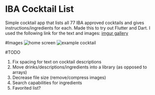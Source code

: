 # IBA Cocktail List
Simple cocktail app that lists all 77 IBA approved cocktails and gives instructions/ingredients for each.
Made this to try out Flutter and Dart.  I used the following link for the text and images: [imgur gallery](https://imgur.com/gallery/O5nh9)

#Images
![home screen](https://imgur.com/y0vKwaU)
![example cocktail](https://imgur.com/ejos5DR)

#TODO
1. Fix spacing for text on cocktail descriptions
2. Move drinks/descriptions/ingredients into a library (as opposed to arrays)
3. Decrease file size (remove/compress images)
4. Search capabilities for ingredients
5. Favorited list?